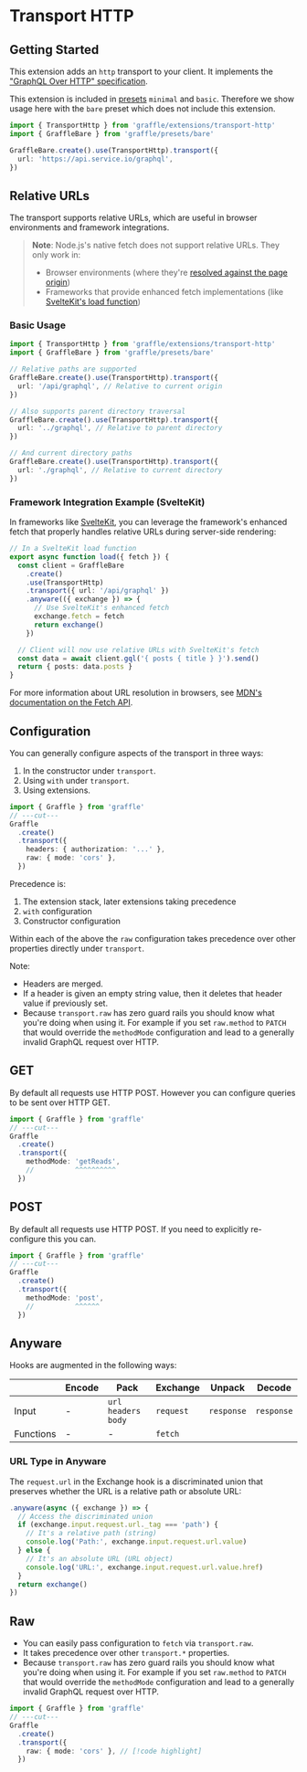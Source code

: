 # Transport HTTP

<!--@include: @/_snippets/example-links/transport-http.md-->

## Getting Started

This extension adds an `http` transport to your client. It implements the ["GraphQL Over HTTP" specification](https://github.com/graphql/graphql-over-http).

This extension is included in [presets](../../../website/content/guides/20_core/presets.md) `minimal` and `basic`. Therefore we show usage here with the `bare` preset which does not include this extension.

```ts
import { TransportHttp } from 'graffle/extensions/transport-http'
import { GraffleBare } from 'graffle/presets/bare'

GraffleBare.create().use(TransportHttp).transport({
  url: 'https://api.service.io/graphql',
})
```

## Relative URLs

The transport supports relative URLs, which are useful in browser environments and framework integrations.

> **Note**: Node.js's native fetch does not support relative URLs. They only work in:
>
> - Browser environments (where they're [resolved against the page origin](https://developer.mozilla.org/en-US/docs/Web/API/Request/Request#url))
> - Frameworks that provide enhanced fetch implementations (like [SvelteKit's load function](https://kit.svelte.dev/docs/load#making-fetch-requests))

### Basic Usage

```ts
import { TransportHttp } from 'graffle/extensions/transport-http'
import { GraffleBare } from 'graffle/presets/bare'

// Relative paths are supported
GraffleBare.create().use(TransportHttp).transport({
  url: '/api/graphql', // Relative to current origin
})

// Also supports parent directory traversal
GraffleBare.create().use(TransportHttp).transport({
  url: '../graphql', // Relative to parent directory
})

// And current directory paths
GraffleBare.create().use(TransportHttp).transport({
  url: './graphql', // Relative to current directory
})
```

### Framework Integration Example (SvelteKit)

In frameworks like [SvelteKit](https://kit.svelte.dev), you can leverage the framework's enhanced fetch that properly handles relative URLs during server-side rendering:

```ts
// In a SvelteKit load function
export async function load({ fetch }) {
  const client = GraffleBare
    .create()
    .use(TransportHttp)
    .transport({ url: '/api/graphql' })
    .anyware(({ exchange }) => {
      // Use SvelteKit's enhanced fetch
      exchange.fetch = fetch
      return exchange()
    })

  // Client will now use relative URLs with SvelteKit's fetch
  const data = await client.gql('{ posts { title } }').send()
  return { posts: data.posts }
}
```

For more information about URL resolution in browsers, see [MDN's documentation on the Fetch API](https://developer.mozilla.org/en-US/docs/Web/API/Fetch_API/Using_Fetch#supplying_request_options).

## Configuration

You can generally configure aspects of the transport in three ways:

1. In the constructor under `transport`.
2. Using `with` under `transport`.
3. Using extensions.

```ts twoslash
import { Graffle } from 'graffle'
// ---cut---
Graffle
  .create()
  .transport({
    headers: { authorization: '...' },
    raw: { mode: 'cors' },
  })
```

Precedence is:

1. The extension stack, later extensions taking precedence
2. `with` configuration
3. Constructor configuration

Within each of the above the `raw` configuration takes precedence over other properties directly under `transport`.

Note:

- Headers are merged.
- If a header is given an empty string value, then it deletes that header value if previously set.
- Because `transport.raw` has zero guard rails you should know what you're doing when using it. For example if you set `raw.method` to `PATCH` that would override the `methodMode` configuration and lead to a generally invalid GraphQL request over HTTP.

## GET

<!--@include: @/_snippets/example-links/method-get.md-->

By default all requests use HTTP POST. However you can configure queries to be sent over HTTP GET.

```ts twoslash
import { Graffle } from 'graffle'
// ---cut---
Graffle
  .create()
  .transport({
    methodMode: 'getReads',
    //          ^^^^^^^^^^
  })
```

## POST

By default all requests use HTTP POST. If you need to explicitly re-configure this you can.

```ts twoslash
import { Graffle } from 'graffle'
// ---cut---
Graffle
  .create()
  .transport({
    methodMode: 'post',
    //          ^^^^^^
  })
```

## Anyware

<!--@include: @/_snippets/example-links/transport-http_extension.md-->

Hooks are augmented in the following ways:

|           | Encode | Pack                   | Exchange  | Unpack     | Decode     |
| --------- | ------ | ---------------------- | --------- | ---------- | ---------- |
| Input     | -      | `url` `headers` `body` | `request` | `response` | `response` |
| Functions | -      | -                      | `fetch`   |            |            |

### URL Type in Anyware

The `request.url` in the Exchange hook is a discriminated union that preserves whether the URL is a relative path or absolute URL:

```ts
.anyware(async ({ exchange }) => {
  // Access the discriminated union
  if (exchange.input.request.url._tag === 'path') {
    // It's a relative path (string)
    console.log('Path:', exchange.input.request.url.value)
  } else {
    // It's an absolute URL (URL object)
    console.log('URL:', exchange.input.request.url.value.href)
  }
  return exchange()
})
```

## Raw

<!--@include: @/_snippets/example-links/transport-http_raw.md-->

- You can easily pass configuration to `fetch` via `transport.raw`.
- It takes precedence over other `transport.*` properties.
- Because `transport.raw` has zero guard rails you should know what you're doing when using it. For example if you set `raw.method` to `PATCH` that would override the `methodMode` configuration and lead to a generally invalid GraphQL request over HTTP.

```ts twoslash
import { Graffle } from 'graffle'
// ---cut---
Graffle
  .create()
  .transport({
    raw: { mode: 'cors' }, // [!code highlight]
  })
```
